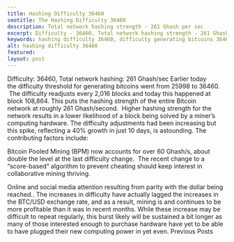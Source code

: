 ```yaml
---
title: Hashing Difficulty 36460
seotitle: The Hashing Difficulty 36460
description: Total network hashing strength - 261 Ghash per sec
excerpt: Difficulty - 36460, Total network hashing strength - 261 Ghash per sec
keywords: hashing difficulty 36460, difficulty generating bitcoins 36460
alt: hashing difficulty 36460
featured: 
layout: post
---
```

Difficulty: 36460, Total network hashing: 261 Ghash/sec
Earlier today the difficulty threshold for generating bitcoins went from 25998 to 36460.  The difficulty readjusts every 2,016 blocks and today this happened at block 108,864.
This puts the hashing strength of the entire Bitcoin network at roughly 261 Ghash/second.  Higher hashing strength for the network results in a lower likelihood of a block being solved by a miner’s computing hardware.
The difficulty adjustments had been increasing but this spike, reflecting a 40% growth in just 10 days, is astounding.
The contributing factors include:

Bitcoin Pooled Mining (BPM) now accounts for over 60 Ghash/s, about double the level at the last difficulty change.  The recent change to a “score-based” algorithm to prevent cheating should keep interest in collaborative mining thriving.

Online and social media attention resulting from parity with the dollar being reached..
The increases in difficulty have actually lagged the increases in the BTC/USD exchange rate, and as a result, mining is and continues to be more profitable than it was in recent months.
While these increase may be difficult to repeat regularly, this burst likely will be sustained a bit longer as many of those interested enough to purchase hardware have yet to be able to have plugged their new computing power in yet even.
Previous Posts
